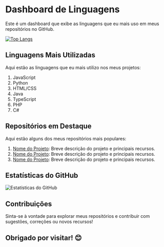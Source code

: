 # Dashboard de Linguagens

Este é um dashboard que exibe as linguagens que eu mais uso em meus repositórios no GitHub.

[![Top Langs](https://github-readme-stats.vercel.app/api/top-langs/?username=LucasDinizDev&layout=compact)](https://github.com/LucasDinizDev)

## Linguagens Mais Utilizadas

Aqui estão as linguagens que eu mais utilizo nos meus projetos:

1. JavaScript
2. Python
3. HTML/CSS
4. Java
5. TypeScript
6. PHP
7. C#

## Repositórios em Destaque

Aqui estão alguns dos meus repositórios mais populares:

1. [Nome do Projeto](link): Breve descrição do projeto e principais recursos.
2. [Nome do Projeto](link): Breve descrição do projeto e principais recursos.
3. [Nome do Projeto](link): Breve descrição do projeto e principais recursos.

## Estatísticas do GitHub

![Estatísticas do GitHub](https://github-readme-stats.vercel.app/api?username=seuusername&show_icons=true&theme=dark)

## Contribuições

Sinta-se à vontade para explorar meus repositórios e contribuir com sugestões, correções ou novos recursos!

## Obrigado por visitar! 😊
